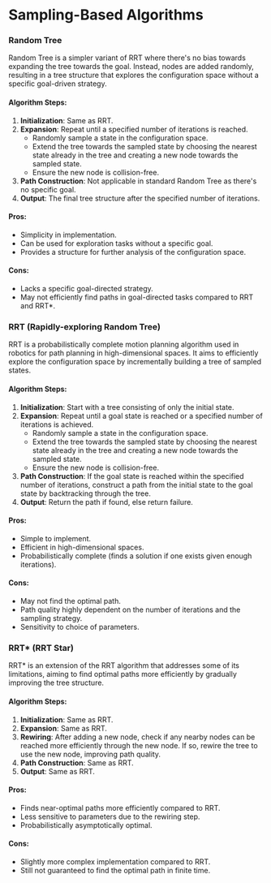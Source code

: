 # Sampling-Based Algorithms

### Random Tree

Random Tree is a simpler variant of RRT where there's no bias towards expanding the tree towards the goal. Instead, nodes are added randomly, resulting in a tree structure that explores the configuration space without a specific goal-driven strategy.

#### Algorithm Steps:

1. **Initialization**: Same as RRT.
2. **Expansion**: Repeat until a specified number of iterations is reached.
   - Randomly sample a state in the configuration space.
   - Extend the tree towards the sampled state by choosing the nearest state already in the tree and creating a new node towards the sampled state.
   - Ensure the new node is collision-free.
3. **Path Construction**: Not applicable in standard Random Tree as there's no specific goal.
4. **Output**: The final tree structure after the specified number of iterations.

#### Pros:
- Simplicity in implementation.
- Can be used for exploration tasks without a specific goal.
- Provides a structure for further analysis of the configuration space.

#### Cons:
- Lacks a specific goal-directed strategy.
- May not efficiently find paths in goal-directed tasks compared to RRT and RRT*.

### RRT (Rapidly-exploring Random Tree)

RRT is a probabilistically complete motion planning algorithm used in robotics for path planning in high-dimensional spaces. It aims to efficiently explore the configuration space by incrementally building a tree of sampled states.

#### Algorithm Steps:

1. **Initialization**: Start with a tree consisting of only the initial state.
2. **Expansion**: Repeat until a goal state is reached or a specified number of iterations is achieved.
   - Randomly sample a state in the configuration space.
   - Extend the tree towards the sampled state by choosing the nearest state already in the tree and creating a new node towards the sampled state.
   - Ensure the new node is collision-free.
3. **Path Construction**: If the goal state is reached within the specified number of iterations, construct a path from the initial state to the goal state by backtracking through the tree.
4. **Output**: Return the path if found, else return failure.

#### Pros:
- Simple to implement.
- Efficient in high-dimensional spaces.
- Probabilistically complete (finds a solution if one exists given enough iterations).

#### Cons:
- May not find the optimal path.
- Path quality highly dependent on the number of iterations and the sampling strategy.
- Sensitivity to choice of parameters.

### RRT* (RRT Star)

RRT* is an extension of the RRT algorithm that addresses some of its limitations, aiming to find optimal paths more efficiently by gradually improving the tree structure.

#### Algorithm Steps:

1. **Initialization**: Same as RRT.
2. **Expansion**: Same as RRT.
3. **Rewiring**: After adding a new node, check if any nearby nodes can be reached more efficiently through the new node. If so, rewire the tree to use the new node, improving path quality.
4. **Path Construction**: Same as RRT.
5. **Output**: Same as RRT.

#### Pros:
- Finds near-optimal paths more efficiently compared to RRT.
- Less sensitive to parameters due to the rewiring step.
- Probabilistically asymptotically optimal.

#### Cons:
- Slightly more complex implementation compared to RRT.
- Still not guaranteed to find the optimal path in finite time.



